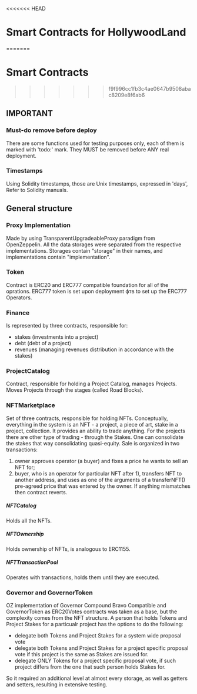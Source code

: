 <<<<<<< HEAD
# Smart Contracts for HollywoodLand
=======
# Smart Contracts
>>>>>>> f9f996cc1fb3c4ae0647b9508abac8209e8f6ab6

## IMPORTANT
### Must-do remove before deploy
There are some functions used for testing purposes only, each of them is marked with 'todo:' mark. They MUST be removed before ANY real deployment.
### Timestamps
Using Solidity timestamps, those are Unix timestamps, expressed in 'days', Refer to Solidity manuals. 


## General structure
### Proxy Implementation
Made by using TransparentUpgradeableProxy paradigm from OpenZeppelin. All the data storages were separated from the respective implementations. Storages contain "storage" in their names, and implementations contain "implementation". 
### Token
Contract is ERC20 and ERC777 compatible foundation for all of the oprations. ERC777 token is set upon deployment фтв to set up the ERC777 Operators.
### Finance
Is represented by three contracts, responsible for:
- stakes (investments into a project)
- debt (debt of a project)
- revenues (managing revenues distribution in accordance with the stakes)
### ProjectCatalog
Contract, responsible for holding a Project Catalog, manages Projects. Moves Projects through the stages (called Road Blocks).
### NFTMarketplace
Set of three contracts, responsible for holding NFTs. Conceptually, everything in the system is an NFT - a project, a piece of art, stake in a project, collection. It provides an ability to trade anything. 
For the projects there are other type of trading - through the Stakes. One can consolidate the stakes that way consolidating quasi-equity.
Sale is organized in two transactions:
1) owner approves operator (a buyer) and fixes a price he wants to sell an NFT for;
2) buyer, who is an operator for particular NFT after 1), transfers NFT to another address, and uses as one of the arguments of a transferNFT() pre-agreed price that was entered by the owner. If anything mismatches then contract reverts.
##### NFTCatalog
Holds all the NFTs.
##### NFTOwnership
Holds ownership of NFTs, is analogous to ERC1155.
##### NFTTransactionPool
Operates with transactions, holds them until they are executed.

### Governor and GovernorToken
OZ implementation of Governor Compound Bravo Compatible and GovernorToken as ERC20Votes contracts was taken as a base, but the complexity comes from the NFT structure.
A person that holds Tokens and Project Stakes for a particualr project has the options to do the following:
- delegate both Tokens and Project Stakes for a system wide proposal vote
- delegate both Tokens and Project Stakes for a project specific proposal vote if this project is the same as Stakes are issued for.
- delegate ONLY Tokens for a project specific proposal vote, if such project differs from the one that such person holds Stakes for.

So it required an additional level at almost every storage, as well as getters and setters, resulting in extensive testing.
